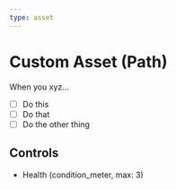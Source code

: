 ```yaml
---
type: asset
---
```

# Custom Asset (Path)

When you xyz...

* [ ] Do this
* [ ] Do that
* [ ] Do the other thing

## Controls

* Health (condition_meter, max: 3)